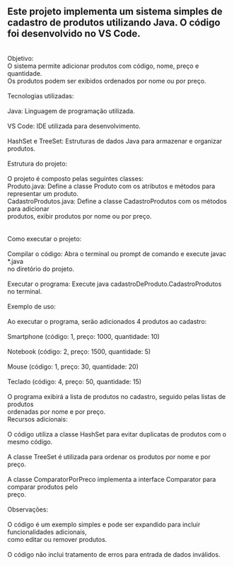 ## Este projeto implementa um sistema simples de cadastro de produtos utilizando Java. O código foi desenvolvido no VS Code.

</br>
Objetivo:</br>
O sistema permite adicionar produtos com código, nome, preço e quantidade.</br> Os produtos podem ser exibidos ordenados por nome ou por preço.</br>
</br>
Tecnologias utilizadas:</br>
</br>
Java: Linguagem de programação utilizada.</br>
</br>
VS Code: IDE utilizada para desenvolvimento.</br>
</br>
HashSet e TreeSet: Estruturas de dados Java para armazenar e organizar produtos.</br>
</br>
Estrutura do projeto:</br>
</br>
O projeto é composto pelas seguintes classes:</br>
Produto.java: Define a classe Produto com os atributos e métodos para representar um produto.</br>
CadastroProdutos.java: Define a classe CadastroProdutos com os métodos para adicionar</br> produtos, exibir produtos por nome ou por preço.</br></br>
</br>
Como executar o projeto:</br>
</br>
Compilar o código: Abra o terminal ou prompt de comando e execute javac *.java </br>no diretório do projeto.</br>
</br>
Executar o programa: Execute java cadastroDeProduto.CadastroProdutos no terminal.</br>
</br>
Exemplo de uso:</br>
</br>
Ao executar o programa, serão adicionados 4 produtos ao cadastro:</br>
</br>
Smartphone (código: 1, preço: 1000, quantidade: 10)</br>
</br>
Notebook (código: 2, preço: 1500, quantidade: 5)</br>
</br>
Mouse (código: 1, preço: 30, quantidade: 20)</br>
</br>
Teclado (código: 4, preço: 50, quantidade: 15)</br>
</br>
O programa exibirá a lista de produtos no cadastro, seguido pelas listas de produtos </br>ordenadas por nome e por preço.</br>
Recursos adicionais:</br>
</br>
O código utiliza a classe HashSet para evitar duplicatas de produtos com o mesmo código.</br>
</br>
A classe TreeSet é utilizada para ordenar os produtos por nome e por preço.</br>
</br>
A classe ComparatorPorPreco implementa a interface Comparator para comparar produtos pelo </br>preço.</br>
</br>
Observações:</br>
</br>
O código é um exemplo simples e pode ser expandido para incluir funcionalidades adicionais,</br> como editar ou remover produtos.</br>
</br>
O código não inclui tratamento de erros para entrada de dados inválidos.</br>